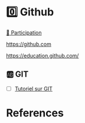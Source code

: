 # :zero: Github

[:tada: Participation](.scripts/Participation.md)

https://github.com

https://education.github.com/


## :ab: GIT

- [ ] [Tutoriel sur GIT](https://github.com/CollegeBoreal/Tutoriels/tree/main/0.GIT)

# References

